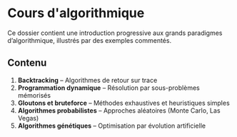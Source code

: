 # Cours d'algorithmique

Ce dossier contient une introduction progressive aux grands paradigmes d’algorithmique, illustrés par des exemples commentés.

## Contenu

1. **Backtracking** – Algorithmes de retour sur trace
2. **Programmation dynamique** – Résolution par sous-problèmes mémorisés
3. **Gloutons et bruteforce** – Méthodes exhaustives et heuristiques simples
4. **Algorithmes probabilistes** – Approches aléatoires (Monte Carlo, Las Vegas)
5. **Algorithmes génétiques** – Optimisation par évolution artificielle
